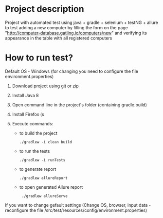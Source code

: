 # Project description

Project with automated test using java + gradle + selenium + testNG + allure to test adding a new computer by filling the form on the page 
"http://computer-database.gatling.io/computers/new" and verifying its appearance in the table with all registered
computers

# How to run test?
Default OS - Windows (for changing you need to configure the  file environment.properties)
1. Download project using git or zip
2. Install Java 8
3. Open command line in the project's folder (containing gradle.build)
4. Install Firefox (s
5. Execute commands: 
   
   - to build the project
  
         ./gradlew -i clean build 
 
   - to run the tests
   
         ./gradlew -i runTests   

   - to generate report
   
         ./gradlew allureReport      

   - to open generated Allure report

          ./gradlew allureServe


If you want to change gefault settings (Change OS, browser, input data - reconfigure the file /src/test/resources/config/environment.properties)